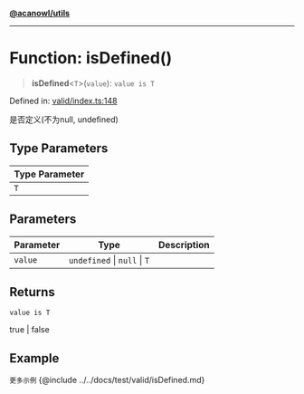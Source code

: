 [**@acanowl/utils**](../../README.md)

***

# Function: isDefined()

> **isDefined**\<`T`\>(`value`): `value is T`

Defined in: [valid/index.ts:148](https://github.com/acanowl/acanowl-framework/blob/829d67ec026b7e2554aaa2322f86b3fba919b5e0/packages/utils/src/valid/index.ts#L148)

是否定义(不为null, undefined)

## Type Parameters

| Type Parameter |
| ------ |
| `T` |

## Parameters

| Parameter | Type | Description |
| ------ | ------ | ------ |
| `value` | `undefined` \| `null` \| `T` |  |

## Returns

`value is T`

true | false

## Example

```更多示例```
{@include ../../docs/test/valid/isDefined.md}
